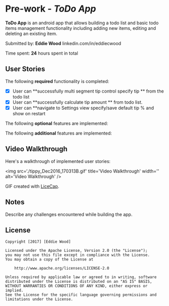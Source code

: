 # Pre-work - *ToDo App*

**ToDo App** is an android app that allows building a todo list and basic todo items management functionality including adding new items, editing and deleting an existing item.

Submitted by: **Eddie Wood**   linkedin.com/in/eddiecwood

Time spent: **24** hours spent in total

## User Stories

The following **required** functionality is completed:

* [x] User can **successfully multi segment tip control specify tip ** from the todo list
* [x] User can **successfully calculate tip amount ** from todo list.
* [x] User can **navigate to Settings view specify/save default tip % and show on restart

The following **optional** features are implemented:


The following **additional** features are implemented:


## Video Walkthrough 

Here's a walkthrough of implemented user stories:

<img src=‘./tippy_Dec2016_170313B.gif' title='Video Walkthrough' width='' alt='Video Walkthrough' />

GIF created with [LiceCap](http://www.cockos.com/licecap/).

## Notes

Describe any challenges encountered while building the app.

## License

    Copyright [2017] [Eddie Wood]

    Licensed under the Apache License, Version 2.0 (the "License");
    you may not use this file except in compliance with the License.
    You may obtain a copy of the License at

        http://www.apache.org/licenses/LICENSE-2.0

    Unless required by applicable law or agreed to in writing, software
    distributed under the License is distributed on an "AS IS" BASIS,
    WITHOUT WARRANTIES OR CONDITIONS OF ANY KIND, either express or implied.
    See the License for the specific language governing permissions and
    limitations under the License.

